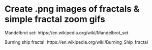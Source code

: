 <head> 
<h1> Create .png images of fractals & simple fractal zoom gifs </h1> 
<p> Mandelbrot set:  https://en.wikipedia.org/wiki/Mandelbrot_set </p>
<p> Burning ship fractal:  https://en.wikipedia.org/wiki/Burning_Ship_fractal </p>
</head>

